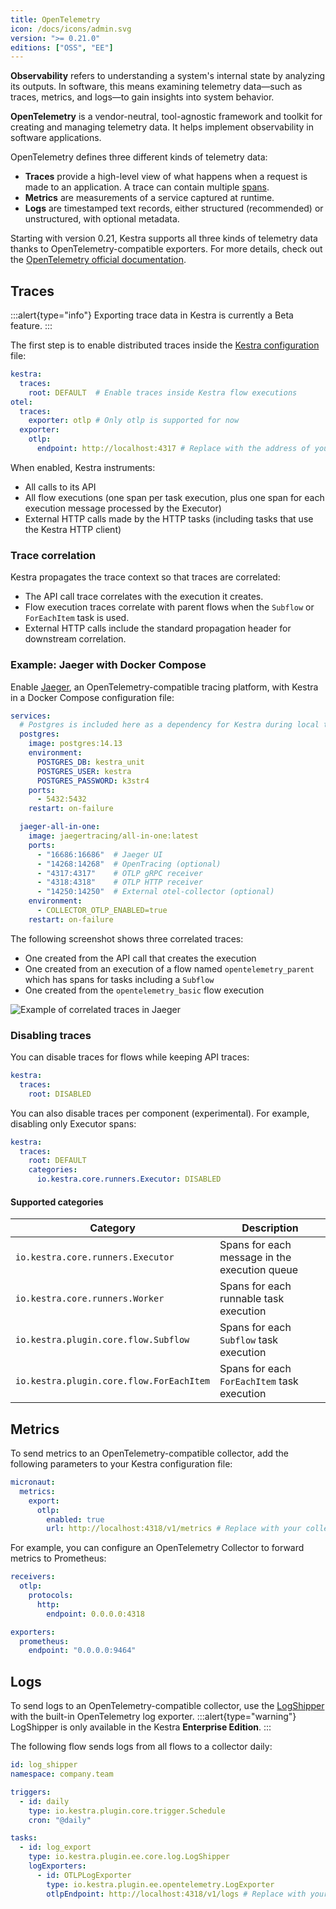 ```yaml
---
title: OpenTelemetry
icon: /docs/icons/admin.svg
version: ">= 0.21.0"
editions: ["OSS", "EE"]
---
```


**Observability** refers to understanding a system's internal state by analyzing its outputs. In software, this means examining telemetry data—such as traces, metrics, and logs—to gain insights into system behavior.

**OpenTelemetry** is a vendor-neutral, tool-agnostic framework and toolkit for creating and managing telemetry data.
It helps implement observability in software applications.

OpenTelemetry defines three different kinds of telemetry data:
- **Traces** provide a high-level view of what happens when a request is made to an application. A trace can contain multiple [spans](https://opentelemetry.io/docs/concepts/signals/traces/#spans).
- **Metrics** are measurements of a service captured at runtime.
- **Logs** are timestamped text records, either structured (recommended) or unstructured, with optional metadata.

Starting with version 0.21, Kestra supports all three kinds of telemetry data thanks to OpenTelemetry-compatible exporters. For more details, check out the [OpenTelemetry official documentation](https://opentelemetry.io/docs/).

## Traces

:::alert{type="info"}
Exporting trace data in Kestra is currently a Beta feature.
:::

The first step is to enable distributed traces inside the [Kestra configuration](../configuration/index.md) file:

```yaml
kestra:
  traces:
    root: DEFAULT  # Enable traces inside Kestra flow executions
otel:
  traces:
    exporter: otlp # Only otlp is supported for now
  exporter:
    otlp:
      endpoint: http://localhost:4317 # Replace with the address of your own collector
```

When enabled, Kestra instruments:
- All calls to its API
- All flow executions (one span per task execution, plus one span for each execution message processed by the Executor)
- External HTTP calls made by the HTTP tasks (including tasks that use the Kestra HTTP client)

### Trace correlation
Kestra propagates the trace context so that traces are correlated:
- The API call trace correlates with the execution it creates.
- Flow execution traces correlate with parent flows when the `Subflow` or `ForEachItem` task is used.
- External HTTP calls include the standard propagation header for downstream correlation.

### Example: Jaeger with Docker Compose

Enable [Jaeger](https://www.jaegertracing.io), an OpenTelemetry-compatible tracing platform, with Kestra in a Docker Compose configuration file:

```yaml
services:
  # Postgres is included here as a dependency for Kestra during local testing
  postgres:
    image: postgres:14.13
    environment:
      POSTGRES_DB: kestra_unit
      POSTGRES_USER: kestra
      POSTGRES_PASSWORD: k3str4
    ports:
      - 5432:5432
    restart: on-failure

  jaeger-all-in-one:
    image: jaegertracing/all-in-one:latest
    ports:
      - "16686:16686"  # Jaeger UI
      - "14268:14268"  # OpenTracing (optional)
      - "4317:4317"    # OTLP gRPC receiver
      - "4318:4318"    # OTLP HTTP receiver
      - "14250:14250"  # External otel-collector (optional)
    environment:
      - COLLECTOR_OTLP_ENABLED=true
    restart: on-failure
```

The following screenshot shows three correlated traces:

- One created from the API call that creates the execution
- One created from an execution of a flow named `opentelemetry_parent` which has spans for tasks including a `Subflow`
- One created from the `opentelemetry_basic` flow execution

![Example of correlated traces in Jaeger](/docs/administrator-guide/opentelemetry_traces.png)

### Disabling traces

You can disable traces for flows while keeping API traces:

```yaml
kestra:
  traces:
    root: DISABLED
```

You can also disable traces per component (experimental). For example, disabling only Executor spans:

```yaml
kestra:
  traces:
    root: DEFAULT
    categories:
      io.kestra.core.runners.Executor: DISABLED
```

#### Supported categories

| Category                               | Description                                       |
|----------------------------------------|---------------------------------------------------|
| `io.kestra.core.runners.Executor`      | Spans for each message in the execution queue     |
| `io.kestra.core.runners.Worker`        | Spans for each runnable task execution            |
| `io.kestra.plugin.core.flow.Subflow`   | Spans for each `Subflow` task execution           |
| `io.kestra.plugin.core.flow.ForEachItem` | Spans for each `ForEachItem` task execution     |

## Metrics

To send metrics to an OpenTelemetry-compatible collector, add the following parameters to your Kestra configuration file:

```yaml
micronaut:
  metrics:
    export:
      otlp:
        enabled: true
        url: http://localhost:4318/v1/metrics # Replace with your collector URL
```

For example, you can configure an OpenTelemetry Collector to forward metrics to Prometheus:

```yaml
receivers:
  otlp:
    protocols:
      http:
        endpoint: 0.0.0.0:4318

exporters:
  prometheus:
    endpoint: "0.0.0.0:9464"
```

## Logs

To send logs to an OpenTelemetry-compatible collector, use the [LogShipper](../06.enterprise/02.governance/logshipper.md) with the built-in OpenTelemetry log exporter.
:::alert{type="warning"}
LogShipper is only available in the Kestra **Enterprise Edition**.
:::

The following flow sends logs from all flows to a collector daily:

```yaml
id: log_shipper
namespace: company.team

triggers:
  - id: daily
    type: io.kestra.plugin.core.trigger.Schedule
    cron: "@daily"

tasks:
  - id: log_export
    type: io.kestra.plugin.ee.core.log.LogShipper
    logExporters:
      - id: OTLPLogExporter
        type: io.kestra.plugin.ee.opentelemetry.LogExporter
        otlpEndpoint: http://localhost:4318/v1/logs # Replace with your collector URL
```
